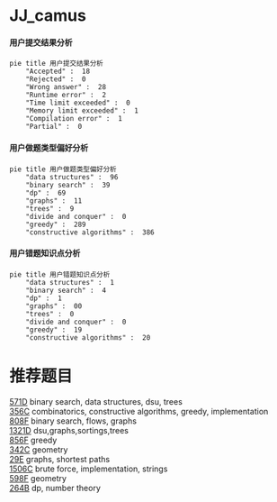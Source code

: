 # JJ_camus

<!-- tabs:start -->



#### **用户提交结果分析**

```mermaid
pie title 用户提交结果分析
    "Accepted" :  18
    "Rejected" :  0
    "Wrong answer" :  28
    "Runtime error" :  2
    "Time limit exceeded" :  0
    "Memory limit exceeded" :  1
    "Compilation error" :  1
    "Partial" :  0
```

#### **用户做题类型偏好分析**

```mermaid
pie title 用户做题类型偏好分析
    "data structures" :  96
    "binary search" :  39
    "dp" :  69
    "graphs" :  11
    "trees" :  9
    "divide and conquer" :  0
    "greedy" :  289
    "constructive algorithms" :  386
```
#### **用户错题知识点分析**

```mermaid
pie title 用户错题知识点分析
    "data structures" :  1
    "binary search" :  4
    "dp" :  1
    "graphs" :  00
    "trees" :  0
    "divide and conquer" :  0
    "greedy" :  19
    "constructive algorithms" :  20
```



<!-- tabs:end -->
# 推荐题目
[571D](https://codeforces.com/contest/571/problem/D)		binary search,
                        data structures,
                        dsu,
                        trees		  
[356C](https://codeforces.com/contest/356/problem/C)		combinatorics,
                        constructive algorithms,
                        greedy,
                        implementation		  
[808F](https://codeforces.com/contest/808/problem/F)		binary search,
                        flows,
                        graphs		  
[1321D](https://codeforces.com/contest/1321/problem/D)		dsu,graphs,sortings,trees		  
[856F](https://codeforces.com/contest/856/problem/F)		greedy		  
[342C](https://codeforces.com/contest/342/problem/C)		geometry		  
[29E](https://codeforces.com/contest/29/problem/E)		graphs,
                        shortest paths		  
[1506C](https://codeforces.com/contest/1506/problem/C)		brute force,
                        implementation,
                        strings		  
[598F](https://codeforces.com/contest/598/problem/F)		geometry		  
[264B](https://codeforces.com/contest/264/problem/B)		dp,
                        number theory		  
